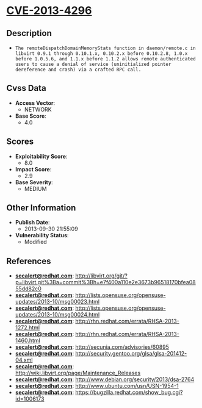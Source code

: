
# [CVE-2013-4296](http://libvirt.org/git/?p=libvirt.git%3Ba=commit%3Bh=e7f400a110e2e3673b96518170bfea0855dd82c0)

## Description

- `The remoteDispatchDomainMemoryStats function in daemon/remote.c in libvirt 0.9.1 through 0.10.1.x, 0.10.2.x before 0.10.2.8, 1.0.x before 1.0.5.6, and 1.1.x before 1.1.2 allows remote authenticated users to cause a denial of service (uninitialized pointer dereference and crash) via a crafted RPC call.`

## Cvss Data

- **Access Vector**:
  - NETWORK
- **Base Score**:
  - 4.0

## Scores

- **Exploitability Score**:
  - 8.0
- **Impact Score**:
  - 2.9
- **Base Severity**:
  - MEDIUM

## Other Information

- **Publish Date**:
  - 2013-09-30 21:55:09
- **Vulnerability Status**:
  - Modified

## References

- **secalert@redhat.com**: http://libvirt.org/git/?p=libvirt.git%3Ba=commit%3Bh=e7f400a110e2e3673b96518170bfea0855dd82c0
- **secalert@redhat.com**: http://lists.opensuse.org/opensuse-updates/2013-10/msg00023.html
- **secalert@redhat.com**: http://lists.opensuse.org/opensuse-updates/2013-10/msg00024.html
- **secalert@redhat.com**: http://rhn.redhat.com/errata/RHSA-2013-1272.html
- **secalert@redhat.com**: http://rhn.redhat.com/errata/RHSA-2013-1460.html
- **secalert@redhat.com**: http://secunia.com/advisories/60895
- **secalert@redhat.com**: http://security.gentoo.org/glsa/glsa-201412-04.xml
- **secalert@redhat.com**: http://wiki.libvirt.org/page/Maintenance_Releases
- **secalert@redhat.com**: http://www.debian.org/security/2013/dsa-2764
- **secalert@redhat.com**: http://www.ubuntu.com/usn/USN-1954-1
- **secalert@redhat.com**: https://bugzilla.redhat.com/show_bug.cgi?id=1006173
